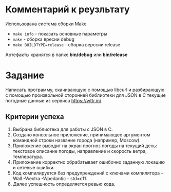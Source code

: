 # Комментарий к реузльтату
Использована система сборки Make
- `make info` - показать основные параметры
- `make` - сборка вресии debug
- `make BUILDTYPE=release` - сборка верссии release

Артефакты хранятся в папке __bin/debug__ или __bin/release__


# Задание
Написать программу, скачивающую с помощью libcurl и разбирающую с помощью произвольной сторонней
библиотеки для JSON в C текущие погодные данные из сервиса https://wttr.in/

## Критерии успеха
1. Выбрана библиотека для работы с JSON в C.
2. Создано консольное приложение, принимающее аргументом командной строки название города
(например, Moscow).
3. Приложение выводит на экран прогноз погоды на текущий день: текстовое описание погоды,
направление и скорость ветра, температура.
4. Приложение корректно обрабатывает ошибочно заданную локацию и сетевые ошибки.
5. Код компилируется без предупреждений с ключами компилятора -Wall -Wextra -Wpedantic -
std=c11.
6. Далее успешность определяется ревью кода.

